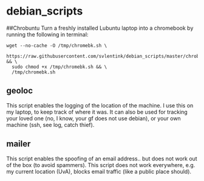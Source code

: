 # debian_scripts

##Chrobuntu
Turn a freshly installed Lubuntu laptop into a chromebook by running the following in terminal:
```
wget --no-cache -O /tmp/chromebk.sh \
  https://raw.githubusercontent.com/svlentink/debian_scripts/master/chrobuntu.sh && \
  sudo chmod +x /tmp/chromebk.sh && \
  /tmp/chromebk.sh
```

## geoloc
This script enables the logging of the location of the machine.
I use this on my laptop, to keep track of where it was.
It can also be used for tracking your loved one (no, I know, your gf does not use debian),
or your own machine (ssh, see log, catch thief).

## mailer
This script enables the spoofing of an email address..
but does not work out of the box (to avoid spammers).
This script does not work everywhere, e.g. my current location (UvA),
blocks email traffic (like a public place should).
